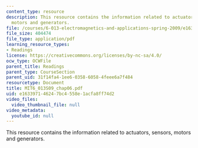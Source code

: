 ```yaml
---
content_type: resource
description: This resource contains the information related to actuators, sensors,
  motors and generators.
file: /courses/6-013-electromagnetics-and-applications-spring-2009/e163397146247bc4558e1acfa8ff74d2_MIT6_013S09_chap06.pdf
file_size: 404474
file_type: application/pdf
learning_resource_types:
- Readings
license: https://creativecommons.org/licenses/by-nc-sa/4.0/
ocw_type: OCWFile
parent_title: Readings
parent_type: CourseSection
parent_uid: 31f14fa4-1ee6-0358-6058-4feee6a7f484
resourcetype: Document
title: MIT6_013S09_chap06.pdf
uid: e1633971-4624-7bc4-558e-1acfa8ff74d2
video_files:
  video_thumbnail_file: null
video_metadata:
  youtube_id: null
---
```

This resource contains the information related to actuators, sensors, motors and generators.